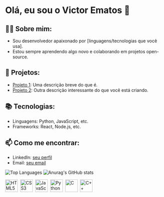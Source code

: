 # Olá, eu sou o Victor Ematos 👋

## 🧑‍💻 Sobre mim:
- Sou desenvolvedor apaixonado por [linguagens/tecnologias que você usa].
- Estou sempre aprendendo algo novo e colaborando em projetos open-source.

## 🚀 Projetos:
- [Projeto 1](https://victorematos.github.io/): Uma descrição breve do que é.
- [Projeto 2](link): Outra descrição interessante do que você está criando.

## 📚 Tecnologias:
- Linguagens: Python, JavaScript, etc.
- Frameworks: React, Node.js, etc.

## 📫 Como me encontrar:
- LinkedIn: [seu perfil](link)
- Email: [seu email](link)

![Top Languages](https://github-readme-stats.vercel.app/api/top-langs/?username=VictorEmatos&hide=jupyter%20notebook&langs_count=20&count_private=true&show_icons=true&layout=compact) ![Anurag's GitHub stats](https://github-readme-stats.vercel.app/api?username=VictorEmatos&show_icons=true)


<p>
  <img src="https://cdn.jsdelivr.net/gh/devicons/devicon/icons/html5/html5-original.svg" title="HTML5" alt="HTML5" width="40" height="40"/>&nbsp;
  <img src="https://cdn.jsdelivr.net/gh/devicons/devicon/icons/css3/css3-original.svg" title="CSS3" alt="CSS3" width="40" height="40"/>&nbsp;
  <img src="https://cdn.jsdelivr.net/gh/devicons/devicon/icons/javascript/javascript-original.svg" title="JavaScript" alt="JavaScript" width="40" height="40"/>&nbsp;
  <img src="https://cdn.jsdelivr.net/gh/devicons/devicon/icons/python/python-original.svg" title="Python" alt="Python" width="40" height="40"/>&nbsp;
  <img src="https://cdn.jsdelivr.net/gh/devicons/devicon/icons/c/c-original.svg" title="C" alt="C" width="40" height="40"/>&nbsp;
  <img src="https://cdn.jsdelivr.net/gh/devicons/devicon/icons/cplusplus/cplusplus-original.svg" title="C++" alt="C++" width="40" height="40"/>&nbsp;
</p>

